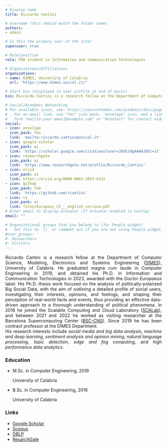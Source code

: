 ```yaml
---
# Display name
title: Riccardo Cantini

# Username (this should match the folder name)
authors:
- admin

# Is this the primary user of the site?
superuser: true

# Role/position
role: PhD student in Information and Communication Technologies

# Organizations/Affiliations
organizations:
- name: DIMES, University of Calabria
  url: "https://www.dimes.unical.it/"

# Short bio (displayed in user profile at end of posts)
bio: Riccardo Cantini is a research fellow at the Department of Computer Science, Modeling, Electronics and Systems Engineering (DIMES), University of Calabria. His current research focuses on *social media and big data analysis*, *machine and deep learning*, *sentiment analysis and opinion mining*, *natural language processing*, *topic detection*, *edge and fog computing*, and *high performance data analytics*.

# Social/Academic Networking
# For available icons, see: https://sourcethemes.com/academic/docs/page-builder/#icons
#   For an email link, use "fas" icon pack, "envelope" icon, and a link in the
#   form "mailto:your-email@example.com" or "#contact" for contact widget.
social:
- icon: envelope
  icon_pack: fas
  link: 'mailto:riccardo.cantini@unical.it'
- icon: google-scholar
  icon_pack: ai
  link: 'https://scholar.google.com/citations?user=JQdSJdgAAAAJ&hl=it'
- icon: researchgate
  icon_pack: ai
  link: 'https://www.researchgate.net/profile/Riccardo_Cantini'
- icon: orcid
  icon_pack: ai
  link: https://orcid.org/0000-0003-3053-6132
- icon: github
  icon_pack: fab
  link: 'https://github.com/rcantini'
- icon: cv
  icon_pack: ai
  link: files/Europass_CV___english_version.pdf
# Enter email to display Gravatar (if Gravatar enabled in Config)
email: ""

# Organizational groups that you belong to (for People widget)
#   Set this to `[]` or comment out if you are not using People widget.
#user_groups:
#- Researchers
#- Visitors
---
```

<div style="text-align: justify">
Riccardo Cantini is a research fellow at the Department of Computer Science, Modeling, Electronics and Systems Engineering (<a href="https://www.dimes.unical.it/">DIMES</a>), University of Calabria. He graduated magna cum laude in Computer Engineering in 2019, and obtained his Ph.D. in Information and Communication Technologies in 2023, awarded with the <i>Doctor Europaeus</i> label. His Ph.D. thesis work focused on the analysis of politically-polarized Big Social Data, with the aim of outlining a detailed profile of social users, investigating their interests, opinions, and feelings, and shaping their perception of real-world facts and events, thus providing an effective data-driven approach to a thorough understanding of political phenomena.
In 2018 he joined the Scalable Computing and Cloud Laboratory (<a href="http://scalab.dimes.unical.it/">SCALab</a>), and between 2021 and 2022 he worked as visiting researcher at the Barcelona Supercomputing Center (<a href="https://www.bsc.es/">BSC-CNS</a>). Since 2019 he has been contract professor at the DIMES Department. 
<br>His research interests include <i>social media and big data analysis</i>, <i>machine and deep learning</i>, <i>sentiment analysis and opinion mining</i>, <i>natural language processing</i>, <i>topic detection</i>, <i>edge and fog computing</i>, and <i>high performance data analytics</i>.
</div>
<div class="row">
	<div class="col-md-7">
	<h3>Education</h3>
	<ul class="ul-edu fa-ul">
		<li><i class="fa-li fas fa-graduation-cap"></i>
			<div class="description">
			<p class="course">M.Sc. in Computer Engineering, 2019</p>
			<p class="institution">University of Calabria</p>
			</div>
		</li>
		<li><i class="fa-li fas fa-graduation-cap"></i>
			<div class="description">
			<p class="course">B.Sc. in Computer Engineering, 2016</p>
			<p class="institution">University of Calabria</p>
			</div>
		</li>
	</ul>
	</div>
	<div class="col-md-5">
	<h3>Links</h3>
	<ul>
  		<li> <a href="https://scholar.google.com/citations?hl=it&amp;user=JQdSJdgAAAAJ">Google Scholar</a></li>
  		<li> <a href="https://www.scopus.com/authid/detail.uri?authorId=57215871062">Scopus</a></li>
  		<li> <a href="https://dblp.org/pid/261/8279.html">DBLP</a></li>
  		<li> <a href="https://www.researchgate.net/profile/Riccardo-Cantini">ResarchGate</a></div></li>
	</ul>
	</div>
</div>
